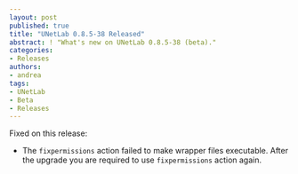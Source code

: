 ```yaml
---
layout: post
published: true
title: "UNetLab 0.8.5-38 Released"
abstract: ! "What's new on UNetLab 0.8.5-38 (beta)."
categories:
- Releases
authors:
- andrea
tags:
- UNetLab
- Beta
- Releases
---
```


Fixed on this release:

* The `fixpermissions` action failed to make wrapper files executable. After the upgrade you are required to use `fixpermissions` action again.
